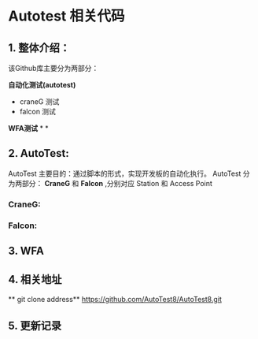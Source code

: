 # Autotest 相关代码

## 1. 整体介绍：

该Github库主要分为两部分：

**自动化测试(autotest)**
* craneG 测试
* falcon 测试

**WFA测试**
*
*

## 2. AutoTest:

AutoTest 主要目的：通过脚本的形式，实现开发板的自动化执行。
AutoTest 分为两部分： **CraneG** 和 **Falcon** ,分别对应 Station 和 Access Point 

### CraneG:



### Falcon:


## 3. WFA



## 4. 相关地址

** git clone address**
https://github.com/AutoTest8/AutoTest8.git



## 5. 更新记录



  

